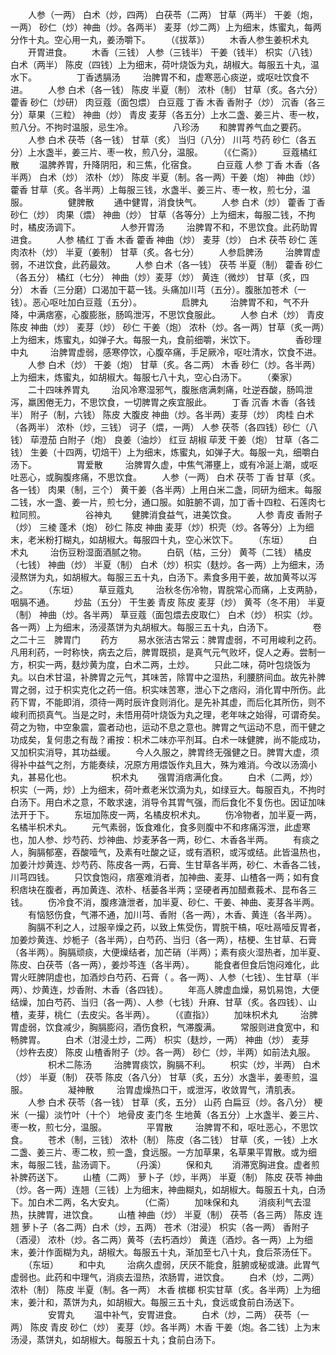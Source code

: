 <!-- { "loadSidebar": true } -->
　　人参（一两） 白术（炒，四两） 白茯苓（二两） 甘草（两半） 干姜（炮，一两） 砂仁（炒）神曲（炒。各两半） 麦芽（炒二两）上为细末，炼蜜丸，每两分作十丸。空心用一丸，姜汤嚼下。
　　（《拔萃》）
　　木香人参生姜枳术丸
　　开胃进食。
　　木香（三钱） 人参（三钱半） 干姜（钱半） 枳实（八钱） 白术（两半） 陈皮（四钱）上为细末，荷叶烧饭为丸，胡椒大。每服五十丸，温水下。
　　
　　丁香透膈汤
　　 治脾胃不和，虚寒恶心痰逆，或呕吐饮食不进。
　　人参 白术（各一钱） 陈皮 半夏（制） 浓朴（制） 甘草（炙。各六分） 藿香 砂仁（炒研） 肉豆蔻（面包煨） 白豆蔻 丁香 木香 香附子（炒） 沉香（各三分）草果（三粒） 神曲（炒） 青皮 麦芽（各五分）上水二盏、姜三片、枣一枚，煎八分。不拘时温服，忌生冷。
　　
　　八珍汤
　　和脾胃养气血之要药。
　　人参 白术 茯苓（各一钱） 甘草（炙） 当归（八分） 川芎 芍药 砂仁（各五分）上水盏半，姜三片、枣一枚，煎八分，温服。
　　（《仁斋》）
　　豆蔻橘红散
　　温脾养胃，升降阴阳，和三焦，化宿食。
　　白豆蔻 人参 丁香 木香（各半两） 白术（炒） 浓朴（炒） 陈皮 半夏（制。各一两）干姜（炮） 神曲（炒） 藿香 甘草（炙。各半两）上每服三钱，水盏半、姜三片、枣一枚，煎七分，温服。
　　
　　健脾散
　　通中健胃，消食快气。
　　人参 白术（炒） 藿香 丁香 砂仁（炒） 肉果（煨） 神曲（炒） 甘草（各等分）上为细末，每服二钱，不拘时，橘皮汤调下。
　　
　　人参开胃汤
　　 治脾胃不和，不思饮食。此药助胃进食。
　　人参 橘红 丁香 木香 藿香 神曲（炒） 麦芽（炒） 白术 茯苓 砂仁 莲肉浓朴（炒） 半夏（姜制） 甘草（炙。各七分）
　　人参启脾汤
　　 治脾胃虚弱，不进饮食，此药最效。
　　人参 白术（各一钱） 茯苓 半夏（制） 藿香 砂仁（各五分） 橘红（七分） 神曲（炒）麦芽（炒） 黄连（微炒） 甘草（炙，四分） 木香（三分磨）口渴加干葛一钱。头痛加川芎（五分）。腹胀加苍术（一钱）。恶心呕吐加白豆蔻（五分）。
　　
　　启脾丸
　　 治脾胃不和，气不升降，中满痞塞，心腹膨胀，肠鸣泄泻，不思饮食服此。
　　人参 白术（炒） 青皮 陈皮 神曲（炒） 麦芽（炒） 砂仁 干姜（炮） 浓朴（炒。各一两）甘草（炙一两）上为细末，炼蜜丸，如弹子大。每服一丸，食前细嚼，米饮下。
　　
　　香砂理中丸
　　 治脾胃虚弱，感寒停饮，心腹卒痛，手足厥冷，呕吐清水，饮食不进。
　　人参 白术（炒） 干姜（炮） 甘草（炙。各二两） 木香 砂仁（炒。各半两）上为细末，炼蜜丸，如胡椒大。每服七八十丸，空心白汤下。
　　（秦家）
　　二十四味养胃丸
　　 治风冷寒湿邪气，腹胀痞满刺痛，吐逆吞酸，肠鸣泄泻，羸困倦无力，不思饮食，一切脾胃之疾宜服此。
　　丁香 沉香 木香（各钱半） 附子（制，六钱） 陈皮 大腹皮 神曲（炒。各半两）麦芽（炒） 肉桂 白术（各两半） 浓朴（炒，三钱） 诃子（煨，一两） 人参 茯苓（各四钱）砂仁（八钱） 荜澄茄 白附子（炮） 良姜（油炒） 红豆 胡椒 荜茇 干姜（炮） 甘草（各二钱） 生姜（十四两，切焙干）上为细末，炼蜜丸，如弹子大。每服一丸，细嚼白汤下。
　　
　　胃爱散
　　 治脾胃久虚，中焦气滞壅上，或有冷涎上潮，或呕吐恶心，或胸腹疼痛，不思饮食。
　　人参（一两） 白术 茯苓 丁香 甘草（炙。各一钱） 肉果（制，三个） 黄干姜（各半两）上用白米二盏，同研为细末。每服二钱，水一盏、姜一片，煎七分，通口服。如脏腑不调，加丁香十四粒、石莲肉七粒同煎。
　　
　　谷神丸
　　健脾消食益气，进美饮食。
　　人参 青皮 香附子（炒） 三棱 蓬术（炮） 砂仁 陈皮 神曲 麦芽（炒）枳壳（炒。各等分）上为细末，老米粉打糊丸，如胡椒大。每服四十丸，空心米饮下。
　　（东垣）
　　白术丸
　　 治伤豆粉湿面酒腻之物。
　　白矾（枯，三分） 黄芩（二钱） 橘皮（七钱） 神曲（炒） 半夏（制） 白术（炒）枳实（麸炒。各一两）上为细末，汤浸熬饼为丸，如胡椒大。每服三五十丸，白汤下。素食多用干姜，故加黄芩以泻之。
　　（东垣）
　　草豆蔻丸
　　 治秋冬伤冷物，胃脘常心而痛，上支两胁，咽膈不通。
　　炒盐（五分） 干生姜 青皮 陈皮 麦芽（炒） 黄芩（冬不用） 半夏（制） 神曲（炒。各半两） 草豆蔻（面包煨去皮取仁） 白术（炒） 枳实（炒。各一两）上为细末，汤浸蒸饼为丸胡椒大。每服三五十丸，白汤下。
　　
　　卷之二十三　脾胃门
　　药方
　　易水张洁古常云：脾胃虚弱，不可用峻利之药。凡用利药，一时称快，病去之后，脾胃既损，是真气元气败坏，促人之寿。尝制一方，枳实一两，麸炒黄为度，白术二两，土炒。
　　只此二味，荷叶包烧饭为丸。以白术甘温，补脾胃之元气，其味苦，除胃中之湿热，利腰脐间血。故先补脾胃之弱，过于枳实克化之药一倍。枳实味苦寒，泄心下之痞闷，消化胃中所伤。此药下胃，不能即消，须待一两时辰许食则消化。是先补其虚，而后化其所伤，则不峻利而损真气。当是之时，未悟用荷叶烧饭为丸之理，老年味之始得，可谓奇矣。荷之为物，中空象震，震者动也，运动不息之意也。脾胃之气运动不息，而干健之功成矣，复何患之有哉？甫按：枳术二味亦平剂耳。白术一味健脾，尚不能成功，又加枳实消导，其功益缓。
　　今人久服之，脾胃终无强健之日。脾胃大虚，须得补中益气之剂，方能奏续，况原方用煨饭作丸且大，殊为难消。今改以汤滴小丸，甚易化也。
　　
　　枳术丸
　　强胃消痞满化食。
　　白术（二两，炒） 枳实（一两，炒）上为细末，荷叶煮老米饮滴为丸，如绿豆大。每服百丸，不拘时白汤下。用白术之意，不敢求速，消导令其胃气强，而后食化不复伤也。因证加味法开于下。
　　东垣加陈皮一两，名橘皮枳术丸。
　　伤冷物者，加半夏一两，名橘半枳术丸。
　　元气素弱，饭食难化，食多则腹中不和疼痛泻泄，此虚寒也，加人参、炒芍药、炒神曲、炒麦茅各一两，砂仁、木香各半两。
　　有痰之人，胸膈郁塞，吞酸噎气，及素有吐酸之证，或有酒积，或泻或结。此皆温热也，加姜汁炒黄连、炒芍药、陈皮各一两，石膏、生甘草各半两，砂仁、木香各二钱，川芎四钱。
　　只饮食饱闷，痞塞难消者，加神曲、麦芽、山楂各一两；如有食积痞块在腹者，再加黄连、浓朴、栝蒌各半两；坚硬者再加醋煮莪术、昆布各三钱。
　　伤冷食不消，腹疼溏泄者，加半夏、砂仁、干姜、神曲、麦芽各半两。
　　有恼怒伤食，气滞不通，加川芎、香附（各一两），木香、黄连（各半两）。
　　胸膈不利之人，过服辛燥之药，以致上焦受伤，胃脘干槁，呕吐鬲噎反胃者，加姜炒黄连、炒栀子（各半两），白芍药、当归（各一两），桔梗、生甘草、石膏（各半两）。胸膈顽痰，大便燥结者，加芒硝（半两）；素有痰火湿热者，加半夏、陈皮、白茯苓（各一两），姜炒芩连（各半两）。
　　能食者但食后饱闷难化，此胃火旺脾阴虚也，加酒炒白芍药、石膏（ 。各一两）、人参（七钱）、生甘草（半两）、炒黄连，炒香附、木香（各四钱）。
　　年高人脾虚血燥，易饥易饱，大便结燥，加白芍药、当归（各一两）、人参（七钱）升麻、甘草（炙。各四钱）、山楂，麦芽，桃仁（去皮尖。各半两）。
　　（《直指》）
　　加味枳术丸
　　 治脾胃虚弱，饮食减少，胸膈膨闷，酒伤食积，气滞腹满。
　　常服则进食宽中，和畅脾胃。
　　白术（泔浸土炒，二两） 枳实（麸炒，一两） 神曲（炒） 麦芽（炒杵去皮） 陈皮 山楂香附子（炒。各一两） 砂仁（炒，半两）如前法丸服。
　　
　　枳术二陈汤
　　 治脾胃痰饮，胸膈不利。
　　枳实（炒，半两） 白术（炒） 半夏（制） 茯苓 陈皮（各八分） 甘草（炙，五分）水盏半，姜枣煎，温服。
　　
　　凝神散
　　 治胃虚燥热口干，或泄泻，收敛胃气，清肌表。
　　人参 白术 茯苓（各一钱） 甘草（炙，五分） 山药 白扁豆（炒。各八分） 梗米（一撮）淡竹叶（十个） 地骨皮 麦门冬 生地黄（各五分）上水盏半、姜三片、枣一枚，煎七分，温服。
　　
　　平胃散
　　 治脾胃不和，呕吐恶心，不思饮食。
　　苍术（制，三钱） 浓朴（制） 陈皮（各二钱） 甘草（炙，一钱）上水二盏、姜三片、枣二枚，煎一盏，食远服。一方加草果，名草果平胃散。或为细末，每服二钱，盐汤调下。
　　（丹溪）
　　保和丸
　　消滞宽胸进食。虚者煎补脾药送下。
　　山楂（二两） 萝卜子（炒，半两） 半夏（制） 陈皮 茯苓 神曲（炒。各一两）连翘（三钱）上为细末，神曲糊丸，如胡椒大。每服五十丸，白汤下。加白术二两，名大安丸。
　　（仁斋）
　　加味保和丸
　　消痰利气去湿热，扶脾胃，进饮食。
　　山楂 神曲（炒） 半夏（制） 茯苓（各三两） 陈皮 连翘 萝卜子（各二两）白术（炒，五两） 苍术（泔浸） 枳实（各一两） 香附子（酒浸） 浓朴（炒。各二两）黄芩（去朽酒炒） 黄连（酒炒。各一两）上为细末，姜汁作面糊为丸，胡椒大。每服五十丸，渐加至七八十丸，食后茶汤任下。
　　（东垣）
　　和中丸
　　 治病久虚弱，厌厌不能食，脏腑或秘或溏。此胃气虚弱也。此药和中理气，消痰去湿热，浓肠胃，进饮食。
　　白术（炒，二两） 浓朴（制） 陈皮 半夏（制。各一两） 木香 槟榔 枳实甘草（炙。各半两）上为细末，姜汁和，蒸饼为丸，如胡椒大。每服三五十丸，食远或食前白汤送下。
　　
　　安胃丸
　　温中补气，安胃进食。
　　白术（炒，二两） 茯苓（一两） 陈皮 青皮 砂仁（炒） 麦芽（炒。各半两）木香 干姜（炮。各二钱）上为末汤浸，蒸饼丸，如胡椒大。每服五十丸；食前白汤下。
